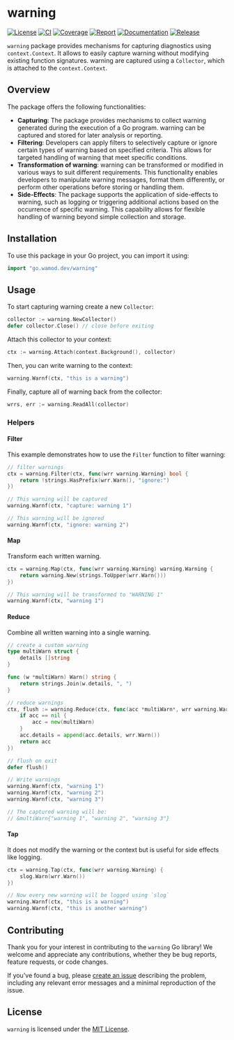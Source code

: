 # warning

[![License][license.icon]][license.page]
[![CI][ci.icon]][ci.page]
[![Coverage][coverage.icon]][coverage.page]
[![Report][report.icon]][report.page]
[![Documentation][docs.icon]][docs.page]
[![Release][release.icon]][release.page]

`warning` package provides mechanisms for capturing diagnostics using `context.Context`.
It allows to easily capture warning without modifying existing function signatures.
warning are captured using a `Collector`, which is attached to the `context.Context`.

## Overview

The package offers the following functionalities:

- **Capturing**: The package provides mechanisms to collect warning generated during the execution of a Go program. warning can be captured and stored for later analysis or reporting.
- **Filtering**: Developers can apply filters to selectively capture or ignore certain types of warning based on specified criteria. This allows for targeted handling of warning that meet specific conditions.
- **Transformation of warning**: warning can be transformed or modified in various ways to suit different requirements. This functionality enables developers to manipulate warning messages, format them differently, or perform other operations before storing or handling them.
- **Side-Effects**: The package supports the application of side-effects to warning, such as logging or triggering additional actions based on the occurrence of specific warning. This capability allows for flexible handling of warning beyond simple collection and storage.

## Installation

To use this package in your Go project, you can import it using:

```go
import "go.wamod.dev/warning"
```

## Usage

To start capturing warning create a new `Collector`:

```go
collector := warning.NewCollector()
defer collector.Close() // close before exiting
```

Attach this collector to your context:

```go
ctx := warning.Attach(context.Background(), collector)
```

Then, you can write warning to the context:

```go
warning.Warnf(ctx, "this is a warning")
```

Finally, capture all of warning back from the collector:

```go
wrrs, err := warning.ReadAll(collector)
```
### Helpers

#### Filter

This example demonstrates how to use the `Filter` function to filter warning:

```go
// filter warnings
ctx = warning.Filter(ctx, func(wrr warning.Warning) bool {
    return !strings.HasPrefix(wrr.Warn(), "ignore:")
})

// This warning will be captured
warning.Warnf(ctx, "capture: warning 1")

// This warning will be ignored
warning.Warnf(ctx, "ignore: warning 2") 
```

#### Map

Transform each written warning.

```go
ctx = warning.Map(ctx, func(wrr warning.Warning) warning.Warning {
    return warning.New(strings.ToUpper(wrr.Warn()))
})

// This warning will be transformed to "WARNING 1"
warning.Warnf(ctx, "warning 1")
```

#### Reduce

Combine all written warning into a single warning.

```go
// create a custom warning
type multiWarn struct {
	details []string
}

func (w *multiWarn) Warn() string {
	return strings.Join(w.details, ", ")
}

// reduce warnings
ctx, flush := warning.Reduce(ctx, func(acc *multiWarn*, wrr warning.Warning) *multiWarn {
    if acc == nil {
        acc = new(multiWarn)
    }
    acc.details = append(acc.details, wrr.Warn())
    return acc
})

// flush on exit
defer flush()

// Write warnings
warning.Warnf(ctx, "warning 1")
warning.Warnf(ctx, "warning 2")
warning.Warnf(ctx, "warning 3")

// The captured warning will be:
// &multiWarn{"warning 1", "warning 2", "warning 3"}
```

#### Tap

It does not modify the warning or the context but is useful for side effects like logging.

```go
ctx = warning.Tap(ctx, func(wrr warning.Warning) {
    slog.Warn(wrr.Warn())
})

// Now every new warning will be logged using `slog`
warning.Warnf(ctx, "this is a warning")
warning.Warnf(ctx, "this is another warning")
```

## Contributing

Thank you for your interest in contributing to the `warning` Go library! We welcome and appreciate any contributions, whether they be bug reports, feature requests, or code changes.

If you've found a bug, please [create an issue][issue.page] describing the problem, including any relevant error messages and a minimal reproduction of the issue.

## License

`warning` is licensed under the [MIT License][license.page].

[issue.page]:    https://github.com/wamod-dev/warning/issues/new/choose
[license.icon]:  https://img.shields.io/badge/license-MIT-green.svg
[license.page]:  https://github.com/wamod-dev/warning/blob/main/LICENSE
[ci.icon]:       https://github.com/wamod-dev/warning/actions/workflows/go.yml/badge.svg
[ci.page]:       https://github.com/wamod-dev/warning/actions/workflows/go.yml
[coverage.icon]: https://codecov.io/gh/wamod-dev/warning/graph/badge.svg?token=QJRUAO7RZJ
[coverage.page]: https://codecov.io/gh/wamod-dev/warning
[report.icon]:   https://goreportcard.com/badge/go.wamod.dev/warning
[report.page]:   https://goreportcard.com/report/go.wamod.dev/warning
[docs.icon]:     https://godoc.org/go.wamod.dev/warning?status.svg
[docs.page]:     http://godoc.org/go.wamod.dev/warning
[release.icon]:  https://img.shields.io/github/release/wamod-dev/warning.svg
[release.page]:  https://github.com/wamod-dev/warning/releases/latest